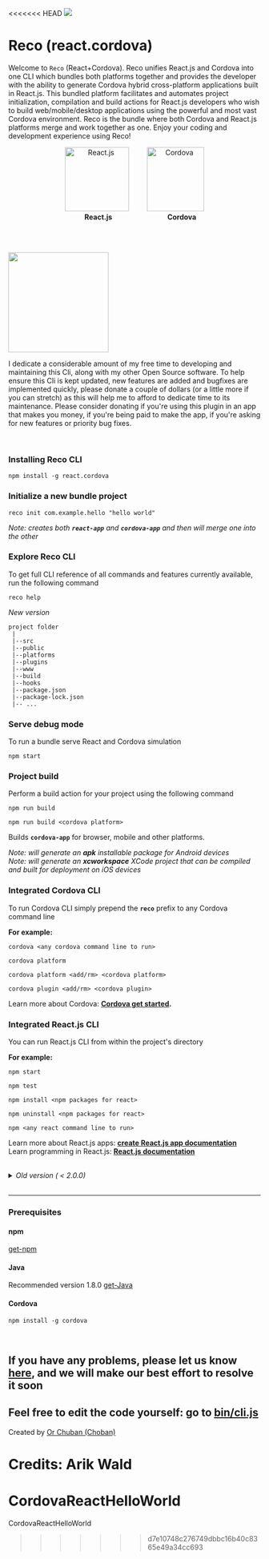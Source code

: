 <<<<<<< HEAD
![](https://img.shields.io/npm/dt/react.cordova?color=blue&label=Total%20CURRENT%20INSTALLS&style=for-the-badge)


# Reco (react.cordova)


Welcome to `Reco` (React+Cordova). Reco unifies React.js and Cordova into one CLI which
bundles both platforms together and provides the developer with the ability to generate Cordova hybrid cross-platform 
applications built in React.js. This bundled platform facilitates and automates project initialization, 
compilation and build actions for React.js developers who wish to build web/mobile/desktop applications using the powerful and most vast Cordova environment. Reco is the bundle where both Cordova and React.js platforms merge and work together as one. Enjoy your
coding and development experience using Reco!
<br>  

<p align="center">
   <img src="https://upload.wikimedia.org/wikipedia/he/thumb/a/a7/React-icon.svg/160px-React-icon.svg.png"  height="128px" alt="React.js"/>
   &nbsp;&nbsp;&nbsp;&nbsp;&nbsp;&nbsp;&nbsp;
   <img src="https://cordova.apache.org/static/img/cordova_bot.png" width="114px" height="128px" alt="Cordova"/>
   <br />
   &nbsp;&nbsp;&nbsp;&nbsp;&nbsp; <b>React.js</b>&nbsp;&nbsp;&nbsp;&nbsp;&nbsp;&nbsp;&nbsp;&nbsp;&nbsp;&nbsp;&nbsp;&nbsp;&nbsp;&nbsp;&nbsp;&nbsp;&nbsp;&nbsp;&nbsp;&nbsp;&nbsp;&nbsp;&nbsp;&nbsp;&nbsp;&nbsp;&nbsp;&nbsp;<b>Cordova</b>
</p>


<br/><br/>

<a href="https://paypal.me/orchoban">
  <img src="https://www.paypalobjects.com/en_US/i/btn/btn_donateCC_LG_global.gif" width="200px" alt=""/>
</a>



I dedicate a considerable amount of my free time to developing and maintaining this Cli, along with my other Open Source software. To help ensure this Cli is kept updated, new features are added and bugfixes are implemented quickly, please donate a couple of dollars (or a little more if you can stretch) as this will help me to afford to dedicate time to its maintenance. Please consider donating if you're using this plugin in an app that makes you money, if you're being paid to make the app, if you're asking for new features or priority bug fixes.


<br/>

### Installing Reco CLI 
```cli
npm install -g react.cordova
```

### Initialize a new bundle project

```cli
reco init com.example.hello "hello world"
```
*Note: creates both **`react-app`** and **`cordova-app`** and then will merge one into the other*

### Explore Reco CLI

To get full CLI reference of all commands and features currently available, run the following command

```cli
reco help
```


<!-- <details open> -->
<summary>
<i>New version</i>
</summary>

```
project folder
 |
 |--src
 |--public
 |--platforms
 |--plugins
 |--www
 |--build
 |--hooks
 |--package.json
 |--package-lock.json
 |-- ... 
 ```


### Serve debug mode

To run a bundle serve React and Cordova simulation

```cli
npm start
```

### Project build

Perform a build action for your project using the following command

```cli
npm run build
```
```cli
npm run build <cordova platform>
```

Builds **`cordova-app`** for browser, mobile and other platforms.

*Note: will generate an **apk** installable package for Android devices*<br>
*Note: will generate an **xcworkspace** XCode project that can be compiled and built for deployment on iOS devices*
<br>

### Integrated Cordova CLI 
To run Cordova CLI simply prepend the **`reco`** prefix to any Cordova command line

**For example:**

```cli
cordova <any cordova command line to run>

cordova platform

cordova platform <add/rm> <cordova platform>

cordova plugin <add/rm> <cordova plugin>
```

Learn more about Cordova: **[Cordova get started](https://cordova.apache.org/#getstarted).**

### Integrated React.js  CLI

You can run React.js CLI from within the project's directory

**For example:**

```cli
npm start

npm test

npm install <npm packages for react>

npm uninstall <npm packages for react>

npm <any react command line to run>
```

Learn more about React.js apps: **[create React.js app documentation](https://facebook.github.io/create-react-app/docs/getting-started)**<br>
Learn programming in React.js: **[React.js documentation](https://reactjs.org/)**

<!-- </details> -->


<br>



<details>
<summary>
<i>Old version ( < 2.0.0)</i>
</summary>


```
project folder
 |
 |--cordova
 |    |
 |    |--hooks
 |    |--platforms
 |    |--plugins
 |    |--www
 |    |--package.json
 |    |--package-lock.json
 |    |-- ...
 |
 |--react-js
 |    |--src
 |    |--public
 |    |--build
 |    |--package.json
 |    |--package-lock.json
 |    |-- ... 
 ```

### Serve debug mode

To run a bundle serve React and Cordova simulation

```cli
reco start
```
or
```cli
npm start
```

### Project build

Perform a build action for your project using the following command

```cli
reco build <cordova platform>
```
or
```cli
npm run build <cordova platform>
```
*Node: `<cordova platform>` is not requred.

Builds **`cordova-app`** for browser, mobile and other platforms.

*Note: will generate an **apk** installable package for Android devices*<br>
*Note: will generate an **xcworkspace** XCode project that can be compiled and built for deployment on iOS devices*
<br>

### Integrated Cordova CLI 
To run Cordova CLI simply prepend the **`reco`** prefix to any Cordova command line

**For example:**

```cli
reco cordova <any cordova command line to run>

reco platform

reco platform <add/rm> <cordova platform>

reco plugin <add/rm> <cordova plugin>
```

Learn more about Cordova: **[Cordova get started](https://cordova.apache.org/#getstarted).**

### Integrated React.js  CLI

You can run React.js CLI from within the project's directory

**For example:**

```cli
reco start (Choose the first option)

reco test

reco install <npm packages for react>

reco uninstall <npm packages for react>

reco react <any react command line to run>

react <any react command line to run>
```

Learn more about React.js apps: **[create React.js app documentation](https://facebook.github.io/create-react-app/docs/getting-started)**<br>
Learn programming in React.js: **[React.js documentation](https://reactjs.org/)**

</details>


<br>

_______________________________________________________________________
### Prerequisites
#### npm
[get-npm](https://www.npmjs.com/get-npm)

#### Java 
Recommended version 1.8.0 [get-Java](https://www.oracle.com/technetwork/java/javase/downloads/jdk8-downloads-2133151.html)

#### Cordova 
```cli
npm install -g cordova
```

<br>


## If you have any problems, please let us know [here](https://github.com/orchoban/react.cordova/issues), and we will make our best effort to resolve it soon
## Feel free to edit the code yourself: go to [bin/cli.js](https://github.com/orchoban/react.cordova/blob/master/bin/cli.js)




Created by [Or Chuban (Choban)](https://www.linkedin.com/in/or-choban-028280125)

Credits: Arik Wald
=======
# CordovaReactHelloWorld
CordovaReactHelloWorld
>>>>>>> d7e10748c276749dbbc16b40c8365e49a34cc693
